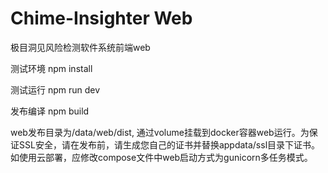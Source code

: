 # Chime-Insighter Web

极目洞见风险检测软件系统前端web

测试环境
npm install

测试运行
npm run dev

发布编译
npm build

web发布目录为/data/web/dist, 通过volume挂载到docker容器web运行。为保证SSL安全，请在发布前，请生成您自己的证书并替换appdata/ssl目录下证书。如使用云部署，应修改compose文件中web启动方式为gunicorn多任务模式。